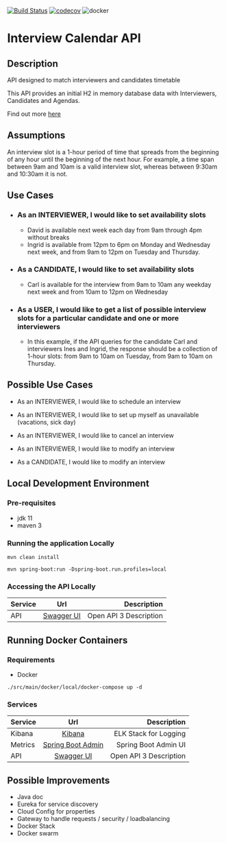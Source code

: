 [![Build Status](https://travis-ci.com/saleco/interview-calendar-api.svg?branch=master)](https://travis-ci.com/saleco/interview-calendar-api)
[![codecov](https://codecov.io/gh/saleco/interview-calendar-api/branch/master/graph/badge.svg?token=cvjdCr32aQ)](https://codecov.io/gh/saleco/interview-calendar-api)
![docker](https://img.shields.io/docker/v/saleco/interview-calendar-api)
# Interview Calendar API 
## Description 
API designed to match interviewers and candidates timetable

This API provides an initial H2 in memory database data with Interviewers, Candidates and Agendas.

Find out more [here](https://github.com/saleco/interview-calendar-api/blob/master/src/main/java/com/github/saleco/interview/calendar/api/boostrap/InterviewCalendarAPILoader.java)

## Assumptions
An interview slot is a 1-hour period of time that spreads from the beginning of any 
hour until the beginning of the next hour. For example, a time span between 9am and
10am is a valid interview slot, whereas between 9:30am and 10:30am it is not.

## Use Cases

- ### As an INTERVIEWER, I would like to set availability slots
    - David is available next week each day from 9am through 4pm without breaks
    - Ingrid is available from 12pm to 6pm on Monday and Wednesday next week, and from 9am to 12pm on Tuesday and Thursday.

- ### As a CANDIDATE, I would like to set availability slots
    - Carl is available for the interview from 9am to 10am any weekday next week and from 10am to 12pm on Wednesday 
    
- ### As a USER, I would like to get a list of possible interview slots for a particular candidate and one or more interviewers
    - In this example, if the API queries for the candidate Carl and interviewers Ines and
      Ingrid, the response should be a collection of 1-hour slots: from 9am to 10am on
      Tuesday, from 9am to 10am on Thursday.
      
## Possible Use Cases

- As an INTERVIEWER, I would like to schedule an interview

- As an INTERVIEWER, I would like to set up myself as unavailable (vacations, sick day)

- As an INTERVIEWER, I would like to cancel an interview

- As an INTERVIEWER, I would like to modify an interview
  
- As a CANDIDATE, I would like to modify an interview

## Local Development Environment
### Pre-requisites
- jdk 11
- maven 3
### Running the application Locally
`mvn clean install`

`mvn spring-boot:run -Dspring-boot.run.profiles=local`

### Accessing the API Locally
| Service  |      Url                |  Description                             |
|----------|:-----------------------:|-----------------------------------------:|
| API      | [Swagger UI](http://localhost:8080/swagger-ui/index.html?configUrl=/v3/api-docs/swagger-config) | Open API 3 Description |

## Running Docker Containers
### Requirements
- Docker

`./src/main/docker/local/docker-compose up -d`

### Services

| Service  |      Url                |  Description                             |
|----------|:-----------------------:|-----------------------------------------:|
| Kibana   |  [Kibana](http://localhost:5601/) | ELK Stack for Logging |
| Metrics  |  [Spring Boot Admin](http://localhost:1111/wallboard) | Spring Boot Admin UI |
| API      | [Swagger UI](http://localhost:8080/swagger-ui/index.html?configUrl=/v3/api-docs/swagger-config) | Open API 3 Description |

## Possible Improvements
- Java doc
- Eureka for service discovery
- Cloud Config for properties
- Gateway to handle requests / security / loadbalancing
- Docker Stack  
- Docker swarm 
